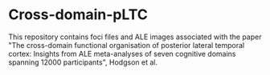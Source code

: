 # Cross-domain-pLTC

This repository contains foci files and ALE images associated with the paper "The cross-domain functional organisation of posterior lateral temporal cortex: Insights from ALE meta-analyses of seven cognitive domains spanning 12000 participants", Hodgson et al.
